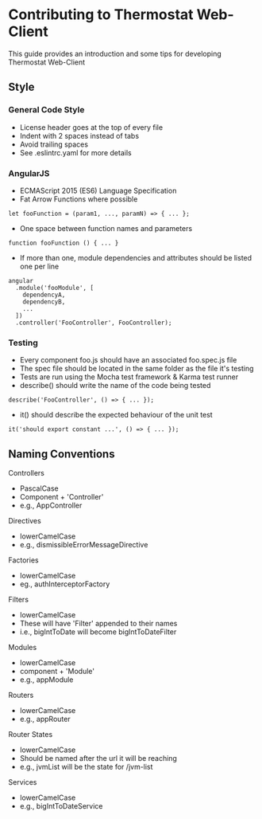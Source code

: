 # Contributing to Thermostat Web-Client

This guide provides an introduction and some tips for developing Thermostat Web-Client

## Style

### General Code Style
* License header goes at the top of every file
* Indent with 2 spaces instead of tabs
* Avoid trailing spaces
* See .eslintrc.yaml for more details

### AngularJS
* ECMAScript 2015 (ES6) Language Specification
* Fat Arrow Functions where possible
````
let fooFunction = (param1, ..., paramN) => { ... };
````
* One space between function names and parameters
````
function fooFunction () { ... }
````
* If more than one, module dependencies and attributes should be listed one per line
````
angular
  .module('fooModule', [
    dependencyA,
    dependencyB,
    ...
  ])
  .controller('FooController', FooController);
````
### Testing
* Every component foo.js should have an associated foo.spec.js file
* The spec file should be located in the same folder as the file it's testing
* Tests are run using the Mocha test framework & Karma test runner 
* describe() should write the name of the code being tested
````
describe('FooController', () => { ... });
````
* it() should describe the expected behaviour of the unit test
````
it('should export constant ...', () => { ... });
````
## Naming Conventions
Controllers
* PascalCase
* Component + 'Controller'
* e.g., AppController

Directives
* lowerCamelCase
* e.g., dismissibleErrorMessageDirective

Factories
* lowerCamelCase
* eg., authInterceptorFactory

Filters
* lowerCamelCase
* These will have 'Filter' appended to their names
* i.e., bigIntToDate will become bigIntToDateFilter

Modules
* lowerCamelCase
* component + 'Module'
* e.g., appModule

Routers
* lowerCamelCase
* e.g., appRouter

Router States
* lowerCamelCase
* Should be named after the url it will be reaching
* e.g., jvmList will be the state for /jvm-list

Services
* lowerCamelCase
* e.g., bigIntToDateService
